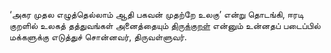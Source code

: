 ‘அகர முதல எழுத்தெல்லாம் ஆதி பகவன் முதற்றே உலகு’ என்று தொடங்கி, ஈரடி குறளில் உலகத் தத்துவங்கள் அனைத்தையும் 
[திருக்குறள்](Thirukural.md) என்னும் உன்னதப் படைப்பில் மக்களுக்கு எடுத்துச் சொன்னவர், திருவள்ளுவர்.

